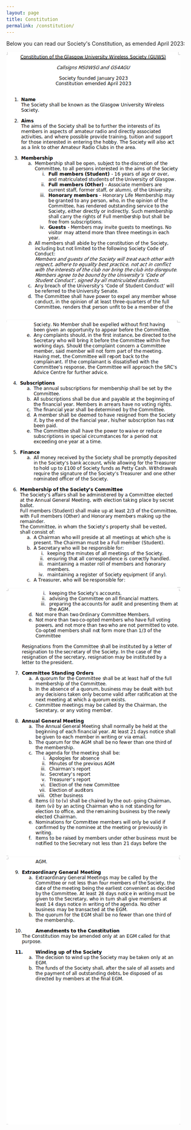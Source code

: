 ```yaml
---
layout: page
title: Constitution
permalink: /constitution/
---
```


Below you can read our Society's Constitution, as emended April 2023:

![Page 1](files/ConstA.png)
![Page 2](files/ConstB.png)
![Page 3](files/ConstC.png)
![Page 4](files/ConstD.png)
